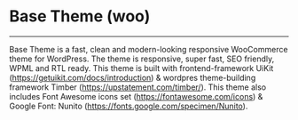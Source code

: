 # Base Theme (woo)

---

Base Theme is a fast, clean and modern-looking responsive WooCommerce theme for WordPress. The theme is responsive, super fast, SEO friendly, WPML and RTL ready. This theme is built with frontend-framework UiKit (https://getuikit.com/docs/introduction) & wordpres theme-building framework Timber (https://upstatement.com/timber/). This theme also includes Font Awesome icons set (https://fontawesome.com/icons) & Google Font: Nunito (https://fonts.google.com/specimen/Nunito).